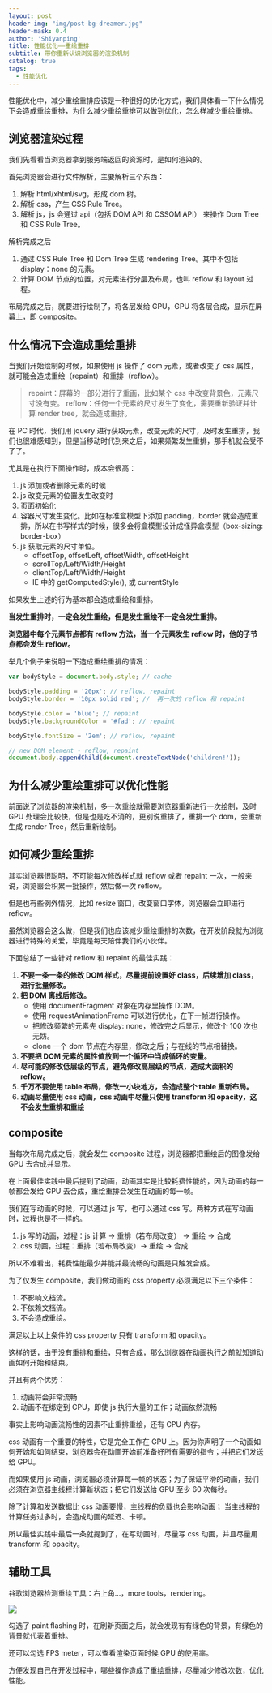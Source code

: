 ```yaml
---
layout: post
header-img: "img/post-bg-dreamer.jpg"
header-mask: 0.4
author: 'Shiyanping'
title: 性能优化——重绘重排
subtitle: 带你重新认识浏览器的渲染机制
catalog: true
tags:
  - 性能优化
---
```


性能优化中，减少重绘重排应该是一种很好的优化方式，我们具体看一下什么情况下会造成重绘重排，为什么减少重绘重排可以做到优化，怎么样减少重绘重排。

## 浏览器渲染过程

我们先看看当浏览器拿到服务端返回的资源时，是如何渲染的。

首先浏览器会进行文件解析，主要解析三个东西：

1. 解析 html/xhtml/svg，形成 dom 树。
2. 解析 css，产生 CSS Rule Tree。
3. 解析 js，js 会通过 api（包括 DOM API 和 CSSOM API） 来操作 Dom Tree 和 CSS Rule Tree。

解析完成之后

1. 通过 CSS Rule Tree 和 Dom Tree 生成 rendering Tree。其中不包括 display：none 的元素。
2. 计算 DOM 节点的位置，对元素进行分层及布局，也叫 reflow 和 layout 过程。

布局完成之后，就要进行绘制了，将各层发给 GPU，GPU 将各层合成，显示在屏幕上，即 composite。

## 什么情况下会造成重绘重排

当我们开始绘制的时候，如果使用 js 操作了 dom 元素，或者改变了 css 属性，就可能会造成重绘（repaint）和重排（reflow）。

> repaint：屏幕的一部分进行了重画，比如某个 css 中改变背景色，元素尺寸没有变。
> reflow：任何一个元素的尺寸发生了变化，需要重新验证并计算 render tree，就会造成重排。

在 PC 时代，我们用 jquery 进行获取元素，改变元素的尺寸，及时发生重排，我们也很难感知到，但是当移动时代到来之后，如果频繁发生重排，那手机就会受不了了。

尤其是在执行下面操作时，成本会很高：

1. js 添加或者删除元素的时候
2. js 改变元素的位置发生改变时
3. 页面初始化
4. 容器尺寸发生变化。比如在标准盒模型下添加 padding，border 就会造成重排，所以在书写样式的时候，很多会将盒模型设计成怪异盒模型（box-sizing: border-box）
5. js 获取元素的尺寸单位。
   - offsetTop, offsetLeft, offsetWidth, offsetHeight
   - scrollTop/Left/Width/Height
   - clientTop/Left/Width/Height
   - IE 中的 getComputedStyle(), 或 currentStyle

如果发生上述的行为基本都会造成重绘和重排。

**当发生重排时，一定会发生重绘，但是发生重绘不一定会发生重排。**

**浏览器中每个元素节点都有 reflow 方法，当一个元素发生 reflow 时，他的子节点都会发生 reflow。**

举几个例子来说明一下造成重绘重排的情况：

```js
var bodyStyle = document.body.style; // cache

bodyStyle.padding = '20px'; // reflow, repaint
bodyStyle.border = '10px solid red'; //  再一次的 reflow 和 repaint

bodyStyle.color = 'blue'; // repaint
bodyStyle.backgroundColor = '#fad'; // repaint

bodyStyle.fontSize = '2em'; // reflow, repaint

// new DOM element - reflow, repaint
document.body.appendChild(document.createTextNode('children!'));
```

## 为什么减少重绘重排可以优化性能

前面说了浏览器的渲染机制，多一次重绘就需要浏览器重新进行一次绘制，及时 GPU 处理会比较快，但是也是吃不消的，更别说重排了，重排一个 dom，会重新生成 render Tree，然后重新绘制。

## 如何减少重绘重排

其实浏览器很聪明，不可能每次修改样式就 reflow 或者 repaint 一次，一般来说，浏览器会积累一批操作，然后做一次 reflow。

但是也有些例外情况，比如 resize 窗口，改变窗口字体，浏览器会立即进行 reflow。

虽然浏览器会这么做，但是我们也应该减少重绘重排的次数，在开发阶段就为浏览器进行特殊的关爱，毕竟是每天陪伴我们的小伙伴。

下面总结了一些针对 reflow 和 repaint 的最佳实践：

1. **不要一条一条的修改 DOM 样式，尽量提前设置好 class，后续增加 class，进行批量修改。**
2. **把 DOM 离线后修改。**
   - 使用 documentFragment 对象在内存里操作 DOM。
   - 使用 requestAnimationFrame 可以进行优化，在下一帧进行操作。
   - 把修改频繁的元素先 display: none，修改完之后显示，修改个 100 次也无妨。
   - clone 一个 dom 节点在内存里，修改之后；与在线的节点相替换。
3. **不要把 DOM 元素的属性值放到一个循环中当成循环的变量。**
4. **尽可能的修改低层级的节点，避免修改高层级的节点，造成大面积的 reflow。**
5. **千万不要使用 table 布局，修改一小块地方，会造成整个 table 重新布局。**
6. **动画尽量使用 css 动画，css 动画中尽量只使用 transform 和 opacity，这不会发生重排和重绘**

## composite

当每次布局完成之后，就会发生 composite 过程，浏览器都把重绘后的图像发给 GPU 去合成并显示。

在上面最佳实践中最后提到了动画，动画其实是比较耗费性能的，因为动画的每一帧都会发给 GPU 去合成，重绘重排会发生在动画的每一帧。

我们在写动画的时候，可以通过 js 写，也可以通过 css 写。两种方式在写动画时，过程也是不一样的。

1. js 写的动画，过程：js 计算 -> 重排（若布局改变） -> 重绘 -> 合成
2. css 动画，过程：重排（若布局改变）-> 重绘 -> 合成

所以不难看出，耗费性能最少并能并最流畅的动画是只触发合成。

为了仅发生 composite，我们做动画的 css property 必须满足以下三个条件：

1. 不影响文档流。
2. 不依赖文档流。
3. 不会造成重绘。

满足以上以上条件的 css property 只有 transform 和 opacity。

这样的话，由于没有重排和重绘，只有合成，那么浏览器在动画执行之前就知道动画如何开始和结束。

并且有两个优势：

1. 动画将会非常流畅
2. 动画不在绑定到 CPU，即使 js 执行大量的工作；动画依然流畅

事实上影响动画流畅性的因素不止重排重绘，还有 CPU 内存。

css 动画有一个重要的特性，它是完全工作在 GPU 上。因为你声明了一个动画如何开始和如何结束，浏览器会在动画开始前准备好所有需要的指令；并把它们发送给 GPU。

而如果使用 js 动画，浏览器必须计算每一帧的状态；为了保证平滑的动画，我们必须在浏览器主线程计算新状态；把它们发送给 GPU 至少 60 次每秒。

除了计算和发送数据比 css 动画要慢，主线程的负载也会影响动画； 当主线程的计算任务过多时，会造成动画的延迟、卡顿。

所以最佳实践中最后一条就提到了，在写动画时，尽量写 css 动画，并且尽量用 transform 和 opacity。

## 辅助工具

谷歌浏览器检测重绘工具：右上角...，more tools，rendering。

![](http://cdn.jinyueyue.cn/15532671605838.jpg)

勾选了 paint flashing 时，在刷新页面之后，就会发现有有绿色的背景，有绿色的背景就代表着重排。

还可以勾选 FPS meter，可以查看渲染页面时候 GPU 的使用率。

方便发现自己在开发过程中，哪些操作造成了重绘重排，尽量减少修改次数，优化性能。
